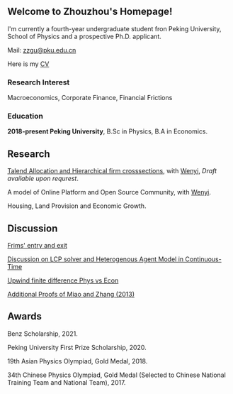 
## Welcome to Zhouzhou's Homepage!

I'm currently a fourth-year undergraduate student fron Peking University, School of Physics and a prospective Ph.D. applicant.
  
Mail: <zzgu@pku.edu.cn>

Here is my [CV](/CV_Online.pdf)

### Research Interest
Macroeconomics, Corporate Finance, Financial Frictions

### Education
**2018-present Peking University**, B.Sc in Physics, B.A in Economics.



## Research
  
[Talend Allocation and Hierarchical firm crosssections](), with [Wenyi](https://wenyiyin.github.io/), _Draft available upon requrest_. 

A model of Online Platform and Open Source Community, with [Wenyi](https://wenyiyin.github.io/).

Housing, Land Provision and Economic Growth.

## Discussion
[Frims' entry and exit](/life_cycle.pdf)

[Discussion on LCP solver and Heterogenous Agent Model in Continuous-Time](/LCP_1995_note.pdf)

[Upwind finite difference Phys vs Econ](/Upwind.pdf)

[Additional Proofs of Miao and Zhang (2013)](/Additional_proof_Miao_Zhang_2013.pdf)

<!--_I am not quite sure the original method applies if $G^X_t$ is not differentiable somewhere._-->

## Awards
Benz Scholarship, 2021.

Peking University First Prize Scholarship, 2020.

19th Asian Physics Olympiad, Gold Medal, 2018.

34th Chinese Physics Olympiad, Gold Medal (Selected to Chinese National Training Team and National Team), 2017.

<!--

You can use the [editor on GitHub](https://github.com/OAHINIH/homepage/edit/main/README.md) to maintain and preview the content for your website in Markdown files.

Whenever you commit to this repository, GitHub Pages will run [Jekyll](https://jekyllrb.com/) to rebuild the pages in your site, from the content in your Markdown files.

### Markdown

Markdown is a lightweight and easy-to-use syntax for styling your writing. It includes conventions for

```markdown
Syntax highlighted code block
www
# Header 1
## Header 2
### Header 3

- Bulleted
- List

1. Numbered
2. List

**Bold** and _Italic_ and `Code` text

[Link](url) and ![Image](src)
```

For more details see [GitHub Flavored Markdown](https://guides.github.com/features/mastering-markdown/).

### Jekyll Themes

Your Pages site will use the layout and styles from the Jekyll theme you have selected in your [repository settings](https://github.com/OAHINIH/homepage/settings/pages). The name of this theme is saved in the Jekyll `_config.yml` configuration file.
  
### Support or Contact


Having trouble with Pages? Check out our [documentation](https://docs.github.com/categories/github-pages-basics/) or [contact support](https://support.github.com/contact) and we’ll help you sort it out.
-->

